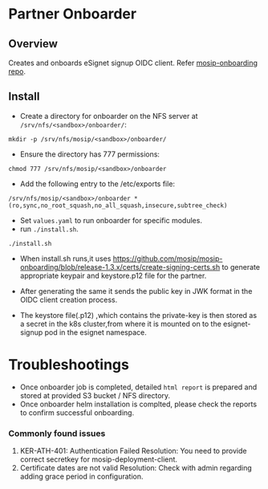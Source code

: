 # Partner Onboarder

## Overview
Creates and onboards eSignet signup OIDC client. Refer [mosip-onboarding repo](https://github.com/mosip/mosip-onboarding).

## Install
* Create a directory for onboarder on the NFS server at `/srv/nfs/<sandbox>/onboarder/`:
```
mkdir -p /srv/nfs/mosip/<sandbox>/onboarder/
```
* Ensure the directory has 777 permissions:
```
chmod 777 /srv/nfs/mosip/<sandbox>/onboarder
```
* Add the following entry to the /etc/exports file:
```
/srv/nfs/mosip/<sandbox>/onboarder *(ro,sync,no_root_squash,no_all_squash,insecure,subtree_check)
```
* Set `values.yaml` to run onboarder for specific modules.
* run `./install.sh`.
```
./install.sh
```
* When install.sh runs,it uses https://github.com/mosip/mosip-onboarding/blob/release-1.3.x/certs/create-signing-certs.sh to generate appropriate keypair and keystore.p12 file for the partner.

* After generating the same it sends the public key in JWK format in the OIDC client creation process.
* The keystore file(.p12) ,which contains the private-key is then stored as a secret in the k8s cluster,from where it is mounted on to the esignet-signup pod in the esignet namespace.
# Troubleshootings
* Once onboarder job is completed, detailed `html report` is prepared and stored at provided S3 bucket / NFS directory. 
* Once onboarder helm installation is complted, please check the reports to confirm successful onboarding.

### Commonly found issues 
1. KER-ATH-401: Authentication Failed
    Resolution: You need to provide correct secretkey for mosip-deployment-client.
1. Certificate dates are not valid
    Resolution: Check with admin regarding adding grace period in configuration.

